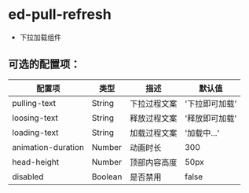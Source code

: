 # ed-pull-refresh

* 下拉加载组件

 
## 可选的配置项：


 配置项 | 类型 | 描述 | 默认值 
------------------|---------|-------------------------------- |-----
 pulling-text     | String  | 下拉过程文案 | '下拉即可加载'
 loosing-text     | String  | 释放过程文案 | '释放即可加载'
 loading-text     | String  | 加载过程文案 | '加载中...'
 animation-duration    | Number  | 动画时长 | 300
 head-height      | Number  | 顶部内容高度 | 50px
 disabled         | Boolean | 是否禁用    |  false



